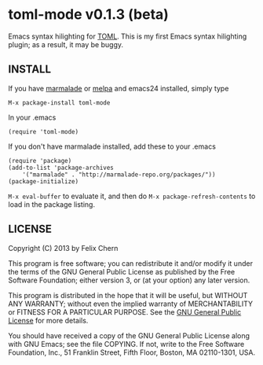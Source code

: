 # toml-mode v0.1.3 (beta)

Emacs syntax hilighting for [TOML][toml]. This is my first Emacs syntax hilighting plugin; as a result, it may be buggy.

## INSTALL

If you have [marmalade][marmalade] or [melpa][melpa] and emacs24 installed, simply type

    M-x package-install toml-mode

In your .emacs

    (require 'toml-mode)

If you don't have marmalade installed, add these to your .emacs

    (require 'package)
    (add-to-list 'package-archives 
        '("marmalade" . "http://marmalade-repo.org/packages/"))
    (package-initialize)

`M-x eval-buffer` to evaluate it, and then do `M-x package-refresh-contents` to load in the package listing.

## LICENSE

Copyright (C) 2013 by Felix Chern

This program is free software; you can redistribute it and/or modify
it under the terms of the GNU General Public License as published by
the Free Software Foundation; either version 3, or (at your option)
any later version.

This program is distributed in the hope that it will be useful,
but WITHOUT ANY WARRANTY; without even the implied warranty of
MERCHANTABILITY or FITNESS FOR A PARTICULAR PURPOSE.  See the
[GNU General Public License][gpl] for more details.

You should have received a copy of the GNU General Public License
along with GNU Emacs; see the file COPYING.  If not, write to the
Free Software Foundation, Inc., 51 Franklin Street, Fifth Floor,
Boston, MA 02110-1301, USA.

[toml]: https://github.com/mojombo/toml
[marmalade]: http://marmalade-repo.org
[melpa]: http://melpa.milkbox.net
[gpl]: http://www.gnu.org/licenses/gpl.html
